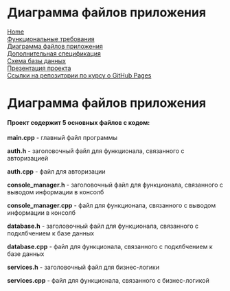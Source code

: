 # Диаграмма файлов приложения

[Home](../index.md)    
[Функциональные требования](functionalRequirements.md)  
[Диаграмма файлов приложения](applicationFileDiagram.md)  
[Дополнительная спецификация](additionalSpecification.md)   
[Схема базы данных](databaseSchema.md)  
[Презентация проекта](projectPresentation.md)          
[Ссылки на репозитории по курсу о GitHub Pages](linksToRepositories.md) 

# Диаграмма файлов приложения

#### Проект содержит 5 основных файлов с кодом:

**main.cpp** - главный файл программы

**auth.h** - заголовочный файл для функционала, связанного с авторизацией

**auth.cpp** - файл для авторизации 

**console_manager.h** - заголовочный файл для функционала, связанного с выводом информации в консолб

**console_manager.cpp** - файл для функционала, связанного с выводом информации в консолб

**database.h** - заголовочный файл для функционала, связанного с подклбчением к базе данных

**database.cpp** - файл для функционала, связанного с подклбчением к базе данных

**services.h** - заголовочный файл для бизнес-логики

**services.cpp** - файл для функционала, связанного с бизнес-логикой

